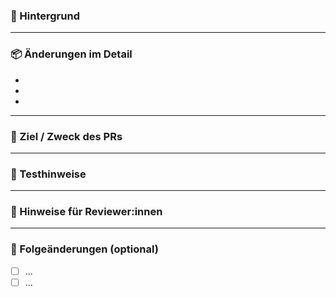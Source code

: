 ### 🧱 Hintergrund

<!-- Beschreibe kurz den Kontext des PRs.
Was ist der technische oder fachliche Hintergrund?
Warum wird diese Änderung benötigt? -->

---

### 📦 Änderungen im Detail

<!-- Liste die konkreten Änderungen auf.
Was wurde hinzugefügt, entfernt oder angepasst? -->

- 
- 
- 

---

### 🎯 Ziel / Zweck des PRs

<!-- Was soll mit diesem PR erreicht werden?
Was ist das gewünschte Ergebnis? -->

---

### 🧪 Testhinweise

<!-- Wie kann man die Änderungen testen?
Gibt es manuelle oder automatische Tests? -->

---

### 📌 Hinweise für Reviewer:innen

<!-- Gibt es etwas Besonderes zu beachten?
Technische Schulden, Abhängigkeiten, bekannte Einschränkungen? -->

---

### 🔄 Folgeänderungen (optional)

<!-- Falls dieser PR Teil eines größeren Tasks oder Refactors ist,
was kommt danach? -->

- [ ] ...
- [ ] ...